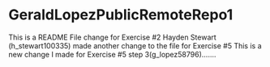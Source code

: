 # GeraldLopezPublicRemoteRepo1

This is a README File change for Exercise #2
Hayden Stewart (h_stewart100335) made another change to the file for Exercise #5
This is a new change I made for Exercise #5 step 3(g_lopez58796).......

